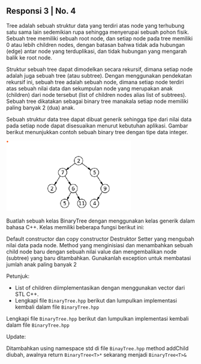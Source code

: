 ## Responsi 3 | No. 4

Tree adalah sebuah struktur data yang terdiri atas node yang terhubung satu sama lain sedemikian rupa sehingga menyerupai sebuah pohon fisik. Sebuah tree memiliki sebuah root node, dan setiap node pada tree memiliki 0 atau lebih children nodes, dengan batasan bahwa tidak ada hubungan (edge) antar node yang terduplikasi, dan tidak hubungan yang mengarah balik ke root node.

Struktur sebuah tree dapat dimodelkan secara rekursif, dimana setiap node adalah juga sebuah tree (atau subtree). Dengan menggunakan pendekatan rekursif ini, sebuah tree adalah sebuah node, dimana setiap node terdiri atas sebuah nilai data dan sekumpulan node yang merupakan anak (children) dari node tersebut (list of children nodes alias list of subtrees). Sebuah tree dikatakan sebagai binary tree manakala setiap node memiliki paling banyak 2 (dua) anak.

Sebuah struktur data tree dapat dibuat generik sehingga tipe dari nilai data pada setiap node dapat disesuaikan menurut kebutuhan aplikasi. Gambar berikut menunjukkan contoh sebuah binary tree dengan tipe data integer.


![](lampiran.png)

Buatlah sebuah kelas BinaryTree dengan menggunakan kelas generik dalam bahasa C++. Kelas memiliki beberapa fungsi berikut ini:

Default constructor dan copy constructor
Destruktor
Setter yang mengubah nilai data pada node.
Method yang menginisiasi dan menambahkan sebuah child node baru dengan sebuah nilai value dan mengembalikan node (subtree) yang baru ditambahkan. Gunakanlah exception untuk membatasi jumlah anak paling banyak 2

Petunjuk:

- List of children diimplementasikan dengan menggunakan vector dari STL C++.
- Lengkapi file `BinaryTree.hpp` berikut dan lumpulkan implementasi kembali dalam file `BinaryTree.hpp`

Lengkapi file `BinaryTree.hpp` berikut dan lumpulkan implementasi kembali dalam file `BinaryTree.hpp`

Update:

Ditambahkan using namespace std di file `BinayTree.hpp`
method addChild diubah, awalnya return `BinaryTree<T>*` sekarang menjadi `BinaryTree<T>&`